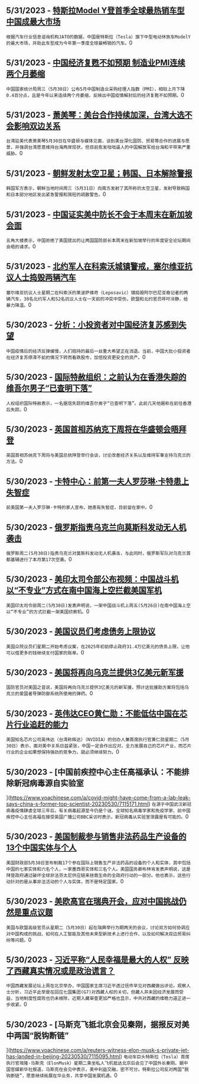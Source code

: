 
  ## 5/31/2023 - [特斯拉Model Y登首季全球最热销车型 中国成最大市场](https://www.voachinese.com/a/7116607.html)
 ```根据汽车行业信息谘询机构JATO的数据，中国是特斯拉（Tesla）旗下中型电动休旅车ModelY的最大市场，并助此车型成为今年第一季度全球最畅销的汽车。```0
  ## 5/31/2023 - [中国经济复甦不如预期 制造业PMI连续两个月萎缩](https://www.voachinese.com/a/chinese-pmi-lower-than-expected-20230531/7116566.html)
 ```中国国家统计局周三（5月30日）公布5月中国制造业采购经理人指数（PMI），相较上月下降0.4百分点，且是今年以来连续两个月萎缩，反映出中国疫情解封后的经济复甦不如预期。```0
  ## 5/31/2023 - [萧美琴：美台合作持续加深，台湾大选不会影响双边关系](https://www.voachinese.com/a/taiwan-representative-on-us-taiwan-china-relations-05302023/7116460.html)
 ```台湾驻美代表萧美琴5月30日在华盛顿与媒体见面，谈到美台深化国防、贸易等合作的进展与愿景，并强调台湾愿意维持台海两岸现状，但目前愈发咄咄逼人的中国解放军给台海和平带来严重威胁。```0
  ## 5/31/2023 - [朝鲜发射太空卫星；韩国、日本解除警报](https://www.voachinese.com/a/north-korea-launches-space-satellite-warnings-lifted-in-south-korea-japan-20230530/7116455.html)
 ```韩国军方表示，朝鲜当地时间周三（5月31日）向南方发射了其所称的太空卫星，发射导致韩国和日本部分地区发出紧急警报和简短的疏散警告。```0
  ## 5/31/2023 - [中国证实美中防长不会于本周末在新加坡会面](https://www.voachinese.com/a/china-declines-us-offer-for-defense-talks-in-singapore-this-week-20230530/7116098.html)
 ```五角大楼表示，中国拒绝了美国提出的让两国国防部长本周末在新加坡举行的年度安全论坛期间会晤的请求。```0
  ## 5/31/2023 - [北约军人在科索沃城镇警戒，塞尔维亚抗议人士捣毁两辆汽车](https://www.voachinese.com/a/nato-on-guard-in-kosovo-20230530/7115931.html)
 ```塞尔维亚抗议人士星期二在科索沃的莱波萨维奇（Leposavic）镇捣毁阿尔巴尼亚裔记者的两辆汽车，30名北约军人和52名抗议人士在一天前的冲突中受伤，欧盟和北约官员呼吁冷静，给暴力降温。```0
  ## 5/30/2023 - [分析：小投资者对中国经济复苏感到失望](https://www.voachinese.com/a/analysis-small-investors-are-souring-on-china-s-recovery-20230530/7115903.html)
 ```中国疫情后的经济反弹缓慢，人们抱持的最后一丝重大希望正在消退。当前，中国大批小投资者在经济复苏停滞不前的情况下转而看跌股市，加倍投资更安全的资产。```0
  ## 5/30/2023 - [国际特赦组织：之前认为在香港失踪的维吾尔男子“已查明下落”](https://www.voachinese.com/a/missing-uyghur-man-accounted-for-amnesty-international-20230530/7116027.html)
 ```人权组织国际特赦表示，一名据信失踪的维吾尔男子“已查明下落”。此前几天他据称在前往香港后失踪。```0
  ## 5/30/2023 - [英国首相苏纳克下周将在华盛顿会晤拜登](https://www.voachinese.com/a/british-pm-to-visit-washington-20230530/7115984.html)
 ```英国首相苏纳克下周将与美国总统拜登举行会谈，讨论改善经济关系以及维持军事支持乌克兰的方法。```0
  ## 5/30/2023 - [卡特中心：前第一夫人罗莎琳·卡特患上失智症](https://www.voachinese.com/a/former-first-lady-rosalynn-carter-has-dementia-the-carter-center-says-20230530/7115920.html)
 ```前美国第一夫人罗莎琳·卡特的家人宣布，她患有失智症，目前留在家中。```0
  ## 5/30/2023 - [俄罗斯指责乌克兰向莫斯科发动无人机袭击](https://www.voachinese.com/a/russia-blames-ukraine-for-moscow-drone-attack-20230530/7115880.html)
 ```俄罗斯周二(5月30日)指责乌克兰对莫斯科发动无人机袭击，与此同时，俄罗斯军队对乌克兰首都基辅进行了本月第17次空袭。```0
  ## 5/30/2023 - [美印太司令部公布视频：中国战斗机以“不专业”方式在南中国海上空拦截美国军机](https://www.voachinese.com/a/usindopacom-statement-on-unprofessional-intercept-of-u-s-aircraft-over-south-china-sea-20230530/7115939.html)
 ```美国印太司令部周二(5月30日)发表声明说，一架中国战斗机上周五(5月26日)在南中国海上空以“不专业”的方式拦截一架美国侦察机。```0
  ## 5/30/2023 - [美国议员们考虑债务上限协议](https://www.voachinese.com/a/lawmakers-consider-debt-ceiling-deal-20230530/7115822.html)
 ```美国众院议员们星期二开始考虑议案，在2025年初前停止政府31.4万亿美元的债务上限，让他可以借更多的钱继续支付国家的账单。```0
  ## 5/30/2023 - [美国将再向乌克兰提供3亿美元新军援](https://www.voachinese.com/a/us-providing-300-million-in-more-aid-for-ukraine-20230530/7115806.html)
 ```国防官员对美国之音说，美国将再向乌克兰提供3亿美元的新军援，预计这批援助方案将包括乌克兰的爱国者导弹防御系统所使用的弹药。```0
  ## 5/30/2023 - [英伟达CEO黄仁勋：不能低估中国在芯片行业追赶的能力](https://www.voachinese.com/a/nvidia-ceo-says-don-t-underrate-china-s-ability-to-catch-up-in-chips-20230530/7115604.html)
 ```美国知名芯片公司英伟达（台湾称辉达）（NVIDIA）的创办人兼首席执行官黄仁勋星期二（5月30日）表示，面对美中关系日益紧张，中国一定会作出应对，全力发展自己的芯片产业，而芯片行业的企业如果想保持强劲的竞争力，就必须继续努力。```0
  ## 5/30/2023 - [中国前疾控中心主任高福承认：不能排除新冠病毒源自实验室

](https://www.voachinese.com/a/covid-might-have-come-from-a-lab-leak-says-china-s-former-top-scientist-20230530/7115171.html)
 ```在源于中国武汉新冠病毒疫情肆虐全球三年后，有关病毒起源至今仍是个谜。全球知名病毒学家和免疫学家、前中国疾控中心主任高福在接受英国广播公司BBC采访时表示，新冠病毒从实验室泄露是有可能的。```0
  ## 5/30/2023 - [美国制裁参与销售非法药品生产设备的13个中国实体与个人](https://www.voachinese.com/a/us-china-fentanyl-sanctions-20230530/7115497.html)
 ```美国财政部5月30日宣布制裁17个参在国际上销售生产非法药品的设备的个人和实体，其中包括中国的七家实体和六名个人，一家墨西哥实体和三名个人。美国国务卿布林肯发表声明说，这是拜登政府通过破坏全球非法芬太尼供应链来拯救生命的全政府行动的一部分。他也表示，这些行动针对的是从事非法活动的个人与实体，而不是特定国家。```0
  ## 5/30/2023 - [美欧高官在瑞典开会，应对中国挑战仍然是重点议题](https://www.voachinese.com/a/eu-us-to-weigh-china-ai-trade-strains-at-high-level-sweden-talks-053023/7115416.html)
 ```美国与欧盟高级官员从星期二（5月30日）起在瑞典举行为期两天的会议，讨论双方如何协调应对中国构成的挑战、如何在人工智能及其他未来型新技术上进行合作、以及如何解决双边贸易纠纷等问题。```0
  ## 5/30/2023 - [习近平称“人民幸福是最大的人权” 反映了西藏真实情况或是政治谎言？](https://www.voachinese.com/a/chinas-xi-calls-for-new-socialist-tibet/7115162.html)
 ```中国西藏发展论坛上周在北京举办，中国国家主席习近平透过信件罕见对西藏做出评论。观察人士分析，习近平此举是在回应七国集团(G7)对西藏人权的关切，但藏人并未因经济发展而受益，当地制度性腐败也仍未根除，近期入藏审查更加严格也显示，中共对西藏的维稳力道正进一步收紧。```0
  ## 5/30/2023 - [马斯克飞抵北京会见秦刚，据报反对美中两国“脱钩断链”

](https://www.voachinese.com/a/reuters-witness-elon-musk-s-private-jet-has-landed-in-beijing-20230530/7115095.html)
 ```电动车巨头特斯拉（Tesla）首席执行官埃隆·马斯克（ElonMusk）星期二乘坐私人飞机抵达北京后会见了中国外长秦刚。据中国官媒新华社报道，马斯克在会见中表示，美中利益交融，密不可分。特斯拉公司反对两国“脱钩断链”，愿意继续拓展在华业务，共享中国发展机遇。```0
